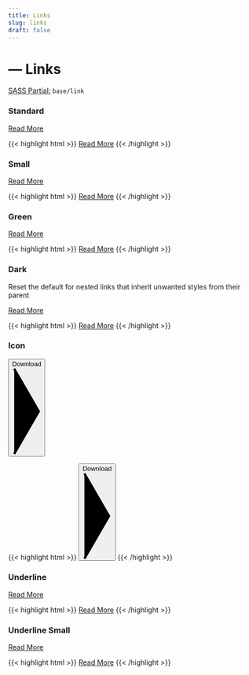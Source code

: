 ```yaml
---
title: Links
slug: links
draft: false
---
```


<!-- Header -->
<div class="styleguide__content">
  <h1>— Links</h1>
  <p><u>SASS Partial:</u> <code>base/link</code></p>

  <h3>Standard</h3>
</div>

<!-- Result -->
<div class="styleguide__result">
  <a href="#" class="link">Read More</a>
</div>

<!-- Markup -->

{{< highlight html  >}}
<a href="#" class="link">Read More</a>
{{< /highlight >}}

<!-- Header -->
<div class="styleguide__content">
  <h3>Small</h3>
</div>
<!-- Result -->
<div class="styleguide__result">
  <a href="#" class="link -sm">Read More</a>
</div>

<!-- Markup -->

{{< highlight html  >}}
<a href="#" class="link -sm">Read More</a>
{{< /highlight >}}

<!-- Header -->
<div class="styleguide__content">
  <h3>Green</h3>
</div>
<!-- Result -->
<div class="styleguide__result">
  <a href="#" class="link -green">Read More</a>
</div>

<!-- Markup -->

{{< highlight html  >}}
<a href="#" class="link -green">Read More</a>
{{< /highlight >}}

<!-- Header -->
<div class="styleguide__content">
  <h3>Dark</h3>
  <p>Reset the default for nested links that inherit unwanted styles from their parent</p>
</div>
<!-- Result -->
<div class="styleguide__result">
  <a href="#" class="link -dark">Read More</a>
</div>

<!-- Markup -->

{{< highlight html  >}}
<a href="#" class="link -dark">Read More</a>
{{< /highlight >}}

<!-- Header -->
<div class="styleguide__content">
  <h3>Icon</h3>
</div>
<!-- Result -->
<div class="styleguide__result">
<button class="link -icon -green -sm">
    <span class="text">Download</span><span class="icon | icon--arrow -xs -stroke-4"><svg xmlns="http://www.w3.org/2000/svg" viewBox="0 0 13 39"><polyline stroke="currentColor" class="stroke" points="0.9,38.5 11.9,19.5 0.9,0.5 "/></svg></span>
</button>
</div>

<!-- Markup -->

{{< highlight html  >}}
<button class="link -icon -green -sm">
<span class="text">Download</span><span class="icon | icon--arrow -xs -stroke-4"><svg xmlns="http://www.w3.org/2000/svg" viewBox="0 0 13 39"><polyline stroke="currentColor" class="stroke" points="0.9,38.5 11.9,19.5 0.9,0.5 "/></svg></span>
</button>
{{< /highlight >}}

<!-- Header -->
<div class="styleguide__content">
  <h3>Underline</h3>
</div>
<!-- Result -->
<div class="styleguide__result">
  <a href="#" class="link -underline">Read More</a>
</div>

<!-- Markup -->

{{< highlight html  >}}
<a href="#" class="link -underline">Read More</a>
{{< /highlight >}}

<!-- Header -->
<div class="styleguide__content">
  <h3>Underline Small</h3>
</div>
<!-- Result -->
<div class="styleguide__result">
  <a href="#" class="link -underline -sm">Read More</a>
</div>

<!-- Markup -->

{{< highlight html  >}}
<a href="#" class="link -underline -sm">Read More</a>
{{< /highlight >}}
